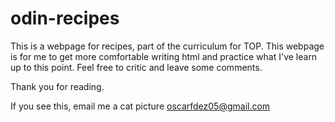 # odin-recipes

This is a webpage for recipes, part of the curriculum for TOP.
This webpage is for me to get more comfortable writing html and practice what I've learn up to this point.
Feel free to critic and leave some comments. 

Thank you for reading.





























































If you see this, email me a cat picture <oscarfdez05@gmail.com>